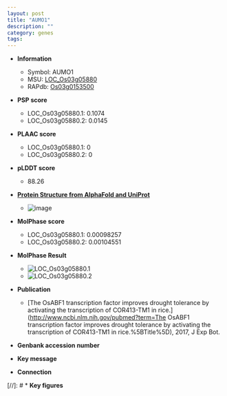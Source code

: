 ```yaml
---
layout: post
title: "AUMO1"
description: ""
category: genes
tags: 
---
```


* **Information**  
    + Symbol: AUMO1  
    + MSU: [LOC_Os03g05880](http://rice.plantbiology.msu.edu/cgi-bin/ORF_infopage.cgi?orf=LOC_Os03g05880)  
    + RAPdb: [Os03g0153500](http://rapdb.dna.affrc.go.jp/viewer/gbrowse_details/irgsp1?name=Os03g0153500)  

* **PSP score**  
    + LOC_Os03g05880.1: 0.1074 
    + LOC_Os03g05880.2: 0.0145 

* **PLAAC score**  
    + LOC_Os03g05880.1: 0 
    + LOC_Os03g05880.2: 0 

* **pLDDT score**
    + 88.26

* **[Protein Structure from AlphaFold and UniProt](https://www.uniprot.org/uniprotkb/Q10RM1/entry#structure)**
    + ![image](https://ricepsp.github.io/images/Q1/AF-Q10RM1-F1.png)

* **MolPhase score**
    + LOC_Os03g05880.1: 0.00098257
    + LOC_Os03g05880.2: 0.00104551

* **MolPhase Result**
    + ![LOC_Os03g05880.1](https://304243504.github.io/Pictures/LOC_Os03g/LOC_Os03g05880.1.png)
    + ![LOC_Os03g05880.2](https://304243504.github.io/Pictures/LOC_Os03g/LOC_Os03g05880.2.png)

* **Publication**  
    + [The OsABF1 transcription factor improves drought tolerance by activating the transcription of COR413-TM1 in rice.](http://www.ncbi.nlm.nih.gov/pubmed?term=The OsABF1 transcription factor improves drought tolerance by activating the transcription of COR413-TM1 in rice.%5BTitle%5D), 2017, J Exp Bot.

* **Genbank accession number**  

* **Key message**  

* **Connection**  

[//]: # * **Key figures**  


